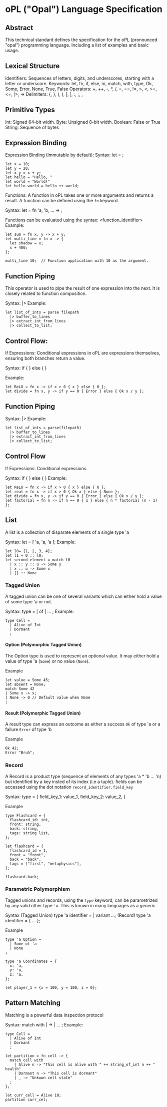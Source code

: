 # oPL ("Opal") Language Specification 

## Abstract

This technical standard defines the specification for the oPL (pronounced "opal") programming language. Including a list of examples and basic usage.

## Lexical Structure

Identifiers: Sequences of letters, digits, and underscores, starting with a letter or underscore.
Keywords: let, fn, if, else, in, match, with, type, Ok, Some, Error, None, True, False
Operators: +, ++, -, *, /, =, ==, !=, >, <, >=, <=, |>, ->
Delimiters: {, }, (, ), [, ], :, ;, ,

## Primitive Types

Int: Signed 64-bit width.
Byte: Unsigned 8-bit width.
Boolean: False or True
String: Sequence of bytes

## Expression Binding

Expression Binding (Immutable by default): 
Syntax: let <identifier> = <expression>;

```
let x = 10;
let y = 20;
let x_y = x + y;
let hello = "Hello, "
let world = "World!"
let hello_world = hello ++ world;
```

Functions:
A function in oPL takes one or more arguments and returns a result. A function can be defined using the `fn` keyword.

Syntax: let <identifier> = fn 'a, 'b, ... -> <expression>;

Functions can be evaluated using the syntax: <function_identifier> <argument>
Example:
```
let sum = fn x, y -> x + y;
let multi_line = fn x -> {
  let shadow = x;
  x + 400;
};

multi_line 10;  // Function application with 10 as the argument.
```

## Function Piping

This operator is used to pipe the result of one expression into the next. It is closely related to function composition.

Syntax: <expression> |> <expression>
Example:

```
let list_of_ints = parse filepath
  |> buffer_to_lines 
  |> extract_int_from_lines
  |> collect_to_list;
```
## Control Flow:

If Expressions: Conditional expressions in oPL are expressions themselves, ensuring both branches return a value.

Syntax: if <condition> { <expression> } else { <expression> }

Example:
```
let ReLU = fn x -> if x > 0 { x } else { 0 };
let divide = fn x, y -> if y == 0 { Error } else { Ok x / y };
```

## Function Piping

Syntax: <expression> |> <expression>
Example:

```
let list_of_ints = parse(filepath)
  |> buffer_to_lines 
  |> extract_int_from_lines
  |> collect_to_list;
```

## Control Flow

If Expressions: Conditional expressions.

Syntax: if <condition> { <expression> } else { <expression> }
Example:

```
let ReLU = fn x -> if x > 0 { x } else { 0 };
let real = fn x -> if x > 0 { Ok x } else { None };
let divide = fn x, y -> if y == 0 { Error } else { Ok x / y };
let factorial = fn n -> if n == 0 { 1 } else { n * factorial (n - 1) };

```

## List

A list is a collection of disparate elements of a single type 'a

Syntax: let <identifier> = [ 'a, 'a, 'a ];
Example:
```
let l0= [1, 2, 3, 4];
let l1 = 0 :: l0;
let second_element = match l0 
  | x :: y :: u -> Some y
  | x :: u -> Some x
  | [] :: None

```

### Tagged Union 

A tagged union can be one of several variants which can either hold a value of some type 'a or not.

Syntax: type <identifier> = | <variant> of <type> | ... ;
Example:
```
type Cell =
  | Alive of Int
  | Dormant 
  ;
```

#### Option (Polymorphic Tagged Union)

The Option type is used to represent an optional value. It may either hold a value of type 'a (`Some`) or no value (`None`).

Example
```
let value = Some 45;
let absent = None;
match Some 42 
| Some x -> x;
| None -> 0 // Default value when None
;
```
#### Result (Polymorphic Tagged Union)

A result type can express an outcome as either a success `Ok` of type 'a or a failure `Error` of type 'b

Example
```
Ok 42;
Error "Bruh";
```

### Record

A Record is a product type (sequence of elements of any types 'a * 'b ... 'n) but identified by a key insted of its index (i.e a tuple). fields can be accessed using the dot notation `record_identifier.field_key`

Syntax: type <identifier> = {
  field_key_1: value_1,
  field_key_2: value_2,
}

Example
```
type Flashcard = {
  flashcard_id: int,
  front: string,
  back: string,
  tags: string list,
};

let flashcard = {
  flashcard_id = 1,
  front = "front",
  back = "back",
  tags = ["first", "metaphysics"],
};

flashcard.back;
```

### Parametric Polymorphism

Tagged unions and records, using the `type` keyword, can be parametrized by any valid other type `'a`. This is known in many languages as a _generic_.

Syntax 
(Tagged Union) type 'a identifier = | variant ...;
(Record) type 'a identifier = { ... };

Example
```
type 'a Option = 
  | Some of 'a
  | None
;

type 'a Coordinates = {
  x: 'a,
  y: 'a,
  z: 'a,
};

let player_1 = {x = 100, y = 100, z = 0};
```


## Pattern Matching

Matching is a powerful data inspection protocol

Syntax: match <expression> with | <pattern> -> <expression> | ... ;
Example:

```
type Cell = 
  | Alive of Int
  | Dormant
  ;

let partition = fn cell -> {
  match cell with
    | Alive n -> "This cell is alive with " ++ string_of_int n ++ " health"
    | Dormant n -> "This cell is dormant"
    | _ -> "Unkown cell state"
  ;
};

let curr_cell = Alive 10;
partition curr_cel;

```

